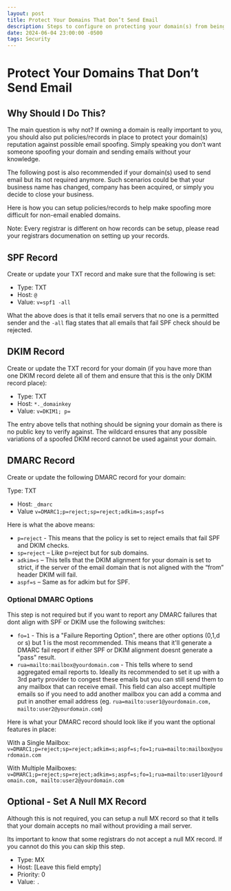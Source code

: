 ```yaml
---
layout: post
title: Protect Your Domains That Don’t Send Email
description: Steps to configure on protecting your domain(s) from being spoofed if they do not send email.
date: 2024-06-04 23:00:00 -0500
tags: Security
---
```


# Protect Your Domains That Don’t Send Email

## Why Should I Do This?

The main question is why not? If owning a domain is really important to you, you should also put policies/records in place to protect your domain(s) reputation against possible email spoofing. Simply speaking you don’t want someone spoofing your domain and sending emails without your knowledge. 

The following post is also recommended if your domain(s) used to send email but its not required anymore. Such scenarios could be that your business name has changed, company has been acquired, or simply you decide to close your business. 

Here is how you can setup policies/records to help make spoofing more difficult for non-email enabled domains.

Note: Every registrar is different on how records can be setup, please read your registrars documenation on setting up your records.

## SPF Record

Create or update your TXT record and make sure that the following is set:

- Type: TXT
- Host: `@`
- Value: `v=spf1 -all`

What the above does is that it tells email servers that no one is a permitted sender and the `-all` flag states that all emails that fail SPF check should be rejected.

## DKIM Record

Create or update the TXT record for your domain (if you have more than one DKIM record delete all of them and ensure that this is the only DKIM record place):

- Type: TXT
- Host: `*._domainkey`
- Value: `v=DKIM1; p=`

The entry above tells that nothing should be signing your domain as there is no public key to verify against. The wildcard ensures that any possible variations of a spoofed DKIM record cannot be used against your domain.

## DMARC Record

Create or update the following DMARC record for your domain:

Type: TXT

- Host: `_dmarc`
- Value `v=DMARC1;p=reject;sp=reject;adkim=s;aspf=s`

Here is what the above means:
- `p=reject` - This means that the policy is set to reject emails that fail SPF and DKIM checks.
- `sp=reject` – Like p=reject but for sub domains.
- `adkim=s` – This tells that the DKIM alignment for your domain is set to strict, if the server of the email domain that is not aligned with the “from” header DKIM will fail.
- `aspf=s` – Same as for adkim but for SPF.

### Optional DMARC Options

This step is not required but if you want to report any DMARC failures that dont align with SPF or DKIM use the following switches:

- `fo=1` - This is a "Failure Reporting Option", there are other options (0,1,d or s) but 1 is the most recommended. This means that it'll generate a DMARC fail report if either SPF or DKIM alignment doesnt generate a "pass" result.
- `rua=mailto:mailbox@yourdomain.com` - This tells where to send aggregated email reports to. Ideally its recommended to set it up with a 3rd party provider to congest these emails but you can still send them to any mailbox that can receive email. This field can also accept multiple emails so if you need to add another mailbox you can add a comma and put in another email address (eg. `rua=mailto:user1@yourdomain.com, mailto:user2@yourdomain.com`)

Here is what your DMARC record should look like if you want the optional features in place:

With a Single Mailbox:
`v=DMARC1;p=reject;sp=reject;adkim=s;aspf=s;fo=1;rua=mailto:mailbox@yourdomain.com`

With Multiple Mailboxes:
`v=DMARC1;p=reject;sp=reject;adkim=s;aspf=s;fo=1;rua=mailto:user1@yourdomain.com, mailto:user2@yourdomain.com`

## Optional - Set A Null MX Record

Although this is not required, you can setup a null MX record so that it tells that your domain accepts no mail without providing a mail server.

Its important to know that some registrars do not accept a null MX record. If you cannot do this you can skip this step.

- Type: MX
- Host: [Leave this field empty]
- Priority: 0
- Value: `.`
